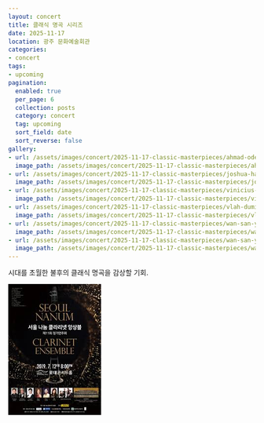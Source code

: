 ```yaml
---
layout: concert
title: 클래식 명곡 시리즈
date: 2025-11-17
location: 광주 문화예술회관
categories:
- concert
tags:
- upcoming
pagination:
  enabled: true
  per_page: 6
  collection: posts
  category: concert
  tag: upcoming
  sort_field: date
  sort_reverse: false
gallery:
- url: /assets/images/concert/2025-11-17-classic-masterpieces/ahmad-odeh-TK_WT3dl2tw-unsplash.jpg
  image_path: /assets/images/concert/2025-11-17-classic-masterpieces/ahmad-odeh-TK_WT3dl2tw-unsplash.jpg
- url: /assets/images/concert/2025-11-17-classic-masterpieces/joshua-hanson-Qizcmx0djrw-unsplash.jpg
  image_path: /assets/images/concert/2025-11-17-classic-masterpieces/joshua-hanson-Qizcmx0djrw-unsplash.jpg
- url: /assets/images/concert/2025-11-17-classic-masterpieces/vinicius-amnx-amano-pAwXYkNzgiI-unsplash.jpg
  image_path: /assets/images/concert/2025-11-17-classic-masterpieces/vinicius-amnx-amano-pAwXYkNzgiI-unsplash.jpg
- url: /assets/images/concert/2025-11-17-classic-masterpieces/vlah-dumitru-FvmwloIbCeQ-unsplash.jpg
  image_path: /assets/images/concert/2025-11-17-classic-masterpieces/vlah-dumitru-FvmwloIbCeQ-unsplash.jpg
- url: /assets/images/concert/2025-11-17-classic-masterpieces/wan-san-yip-D-_JZhn-8kI-unsplash.jpg
  image_path: /assets/images/concert/2025-11-17-classic-masterpieces/wan-san-yip-D-_JZhn-8kI-unsplash.jpg
- url: /assets/images/concert/2025-11-17-classic-masterpieces/wan-san-yip-uWBKWeuEwAE-unsplash.jpg
  image_path: /assets/images/concert/2025-11-17-classic-masterpieces/wan-san-yip-uWBKWeuEwAE-unsplash.jpg
---
```


시대를 초월한 불후의 클래식 명곡을 감상할 기회.

![classic](/assets/images/concert/2025-11-17-classic-masterpieces/poster.png)
